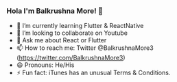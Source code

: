 ### Hola I'm Balkrushna More! 👋

- 🌱 I’m currently learning Flutter & ReactNative
- 👯 I’m looking to collaborate on Youtube
- 💬 Ask me about React or Flutter
- 📫 How to reach me: Twitter @BalkrushnaMore3 (https://twitter.com/BalkrushnaMore3)
- 😄 Pronouns: He/His
- ⚡ Fun fact: iTunes has an unusual Terms & Conditions.
